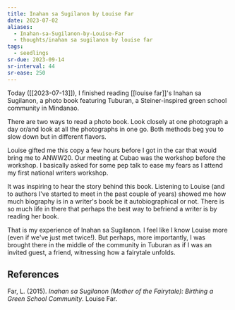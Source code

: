 ```yaml
---
title: Inahan sa Sugilanon by Louise Far
date: 2023-07-02
aliases:
  - Inahan-sa-Sugilanon-by-Louise-Far
  - thoughts/inahan sa sugilanon by louise far
tags:
  - seedlings
sr-due: 2023-09-14
sr-interval: 44
sr-ease: 250
---
```

Today ([[2023-07-13]]), I finished reading [[louise far]]'s Inahan sa Sugilanon, a photo book featuring Tuburan, a Steiner-inspired green school community in Mindanao.

There are two ways to read a photo book. Look closely at one photograph a day or/and look at all the photographs in one go. Both methods beg you to slow down but in different flavors.

Louise gifted me this copy a few hours before I got in the car that would bring me to ANWW20. Our meeting at Cubao was the workshop before the workshop. I basically asked for some pep talk to ease my fears as I attend my first national writers workshop.

It was inspiring to hear the story behind this book. Listening to Louise (and to authors I've started to meet in the past couple of years) showed me how much biography is in a writer's book be it autobiographical or not. There is so much life in there that perhaps the best way to befriend a writer is by reading her book.

That is my experience of Inahan sa Sugilanon. I feel like I know Louise more (even if we've just met twice!). But perhaps, more importantly, I was brought there in the middle of the community in Tuburan as if I was an invited guest, a friend, witnessing how a fairytale unfolds.

## References

Far, L. (2015). _Inahan sa Sugilanon (Mother of the Fairytale): Birthing a Green School Community_. Louise Far.